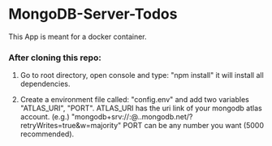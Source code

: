 # MongoDB-Server-Todos

This App is meant for a docker container.

### After cloning this repo:

1. Go to root directory, open console and type: "npm install" it will install all dependencies.

2. Create a environment file called: "config.env" and add two variables "ATLAS_URI", "PORT". 
ATLAS_URI has the uri link of your mongodb atlas account. 
(e.g.) "mongodb+srv://<username>:<password>@<cluster>.<id>.mongodb.net/?retryWrites=true&w=majority"
PORT can be any number you want (5000 recommended).